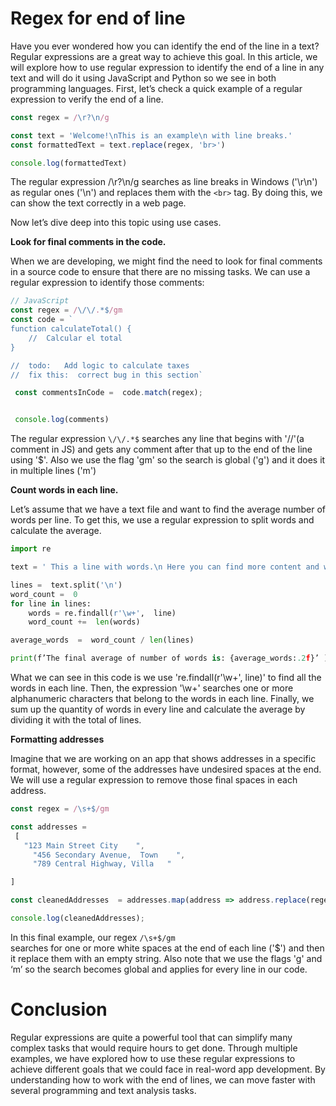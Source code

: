 # Regex for end of line
Have you ever wondered how you can identify the end of the line in a text? Regular expressions are a great way to achieve this goal. In this article, we will explore how to use regular expression to identify the end of a line in any text and will do it using JavaScript and Python so we see in both programming languages.
First, let’s check a quick example of a regular expression to verify the end of a line.

```js
const regex = /\r?\n/g

const text = 'Welcome!\nThis is an example\n with line breaks.'
const formattedText = text.replace(regex, 'br>')

console.log(formattedText) 
```

The regular expression  /\r?\n/g searches as line breaks in Windows ('\r\n') as regular ones ('\n') and replaces them with the `<br>` tag. By doing this, we can show the text correctly in a web page.

Now let’s dive deep into this topic using use cases.

**Look for final comments in the code.**

When we are developing, we might find the need to look for final comments in a source code to ensure that there are no missing tasks. We can use a regular expression to identify those comments:

```js
// JavaScript
const regex = /\/\/.*$/gm
const code = `
function calculateTotal() {
    //  Calcular el total
}

//  todo:   Add logic to calculate taxes
//  fix this:  correct bug in this section`

 const commentsInCode =  code.match(regex);


 console.log(comments)

```
The regular expression `\/\/.*$` searches any line that begins with '//'(a comment in JS) and gets any comment after that up to the end of the line using '$'. Also we use the flag 'gm' so the search is global ('g') and it does it in multiple lines ('m')

**Count words in each line.**

Let’s assume that we have a text file and want to find the average number of words per line. To get this, we use a regular expression to split words and calculate the average.

```python
import re

text = ' This a line with words.\n Here you can find more content and words.\n Even more words right here for you to count'

lines =  text.split('\n')
word_count =  0
for line in lines:
    words = re.findall(r'\w+',  line)
    word_count +=  len(words)

average_words  =  word_count / len(lines)

print(f’The final average of number of words is: {average_words:.2f}’ )

```
What we can see in this code is we use 're.findall(r'\w+',  line)' to find all the words in each line. Then, the expression '\w+' searches one or more alphanumeric characters that belong to the words in each line. Finally, we sum up the quantity of words in every line and calculate the average by dividing it with the total of lines.

**Formatting addresses**

Imagine that we are working on an app that shows addresses in a specific format, however, some of the addresses have undesired spaces at the end. We will use a regular expression to remove those final spaces in each address.

```js
const regex = /\s+$/gm

const addresses =
 [
   "123 Main Street City    ",
     "456 Secondary Avenue,  Town    ",
     "789 Central Highway, Villa   "

]

const cleanedAddresses  = addresses.map(address => address.replace(regex, ''))

console.log(cleanedAddresses);

```
In this final example, our regex `/\s+$/gm`  
searches for one or more white spaces at the end of each line ('$') and then it replace them with an empty string. Also note that we use the flags 'g' and ‘m’ so the search becomes global and applies for every line in our code.

# Conclusion

Regular expressions are quite a powerful tool  that can simplify many complex tasks that would require hours to get done. Through multiple examples, we have explored how to use these regular expressions to achieve different goals that we could face in real-word app development. By understanding how to work with the end of lines, we can move faster with  several programming and text analysis tasks. 
